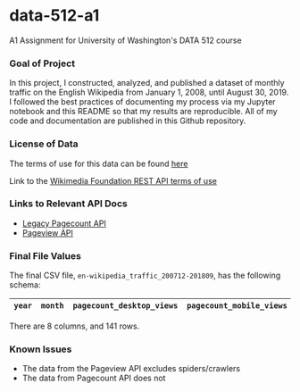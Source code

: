 # data-512-a1
A1 Assignment for University of Washington's DATA 512 course

### Goal of Project

In this project, I constructed, analyzed, and published a dataset of monthly traffic on the English Wikipedia from January 1, 2008, until August 30, 2019. I followed the best practices of documenting my process via my Jupyter notebook and this README so that my results are reproducible. All of my code and documentation are published in this Github repository. 

### License of Data

The terms of use for this data can be found [here](https://foundation.wikimedia.org/wiki/Terms_of_Use/en)

Link to the [Wikimedia Foundation REST API terms of use](https://www.mediawiki.org/wiki/REST_API#Terms_and_conditions)

### Links to Relevant API Docs

* [Legacy Pagecount API](https://wikitech.wikimedia.org/wiki/Analytics/AQS/Legacy_Pagecounts)
* [Pageview API](https://wikitech.wikimedia.org/wiki/Analytics/AQS/Pageviews)

### Final File Values

The final CSV file, `en-wikipedia_traffic_200712-201809`, has the following schema:

| `year` | `month` | `pagecount_desktop_views` | `pagecount_mobile_views` | `pagecount_all_views` | `pageview_desktop_views` | `pageview_mobile_views` | `pageview_all_views` |
|---------|--------|---------|--------|--------|--------|--------|--------|

There are 8 columns, and 141 rows.

### Known Issues

* The data from the Pageview API excludes spiders/crawlers
* The data from Pagecount API does not

